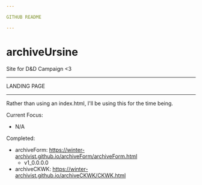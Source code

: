 ```yaml
---

GITHUB README

---
```


# archiveUrsine

Site for D&D Campaign <3

---

LANDING PAGE

---

Rather than using an index.html, I'll be using this for the time being.

Current Focus: 
* N/A

Completed:
* archiveForm: https://winter-archivist.github.io/archiveForm/archiveForm.html
  - v1_0.0.0.0
* archiveCKWK: https://winter-archivist.github.io/archiveCKWK/CKWK.html